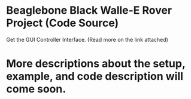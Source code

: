 # Beaglebone Black Walle-E Rover Project (Code Source)
Get the GUI Controller Interface. (Read more on the link attached)

# More descriptions about the setup, example, and code description will come soon.
